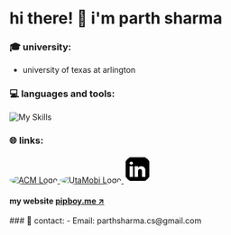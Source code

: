 # hi there! 👋 i'm parth sharma

### 🎓 university:
- university of texas at arlington
### 💻 languages and tools:
![My Skills](https://skillicons.dev/icons?i=ts,go,py,java,js,nextjs,react,c,cpp,docker,express,figma,git,linux,html,css,spring,flask,mongodb,postgres,postman,github)


### 🌐 links:
<a href="https://github.com/acmuta/" target="_blank">
  <img style="border-radius: 50%;" width="50" height="50" src='https://avatars.githubusercontent.com/u/33638356?s=200&v=4' alt="ACM Logo">
</a>
<a href="https://utamobi.com" target="_blank">
  <img style="border-radius: 50%;" width="50" height="50" src='https://avatars.githubusercontent.com/u/11078095?s=200&v=4' alt="UtaMobi Logo">
</a>
<a href="https://www.linkedin.com/in/parthsharma0310/" target="_blank">
  <img style="border-radius: 50%;" width="50" height="50" src='https://raw.githubusercontent.com/simple-icons/simple-icons/develop/icons/linkedin.svg' alt="LinkedIn Logo">
</a>
<h4>
   my website
<a href="https://www.pipboy.me/" target="_blank">
  pipboy.me &#8599;
</a>
</h4>
### 💼 contact:
- Email: parthsharma.cs@gmail.com
